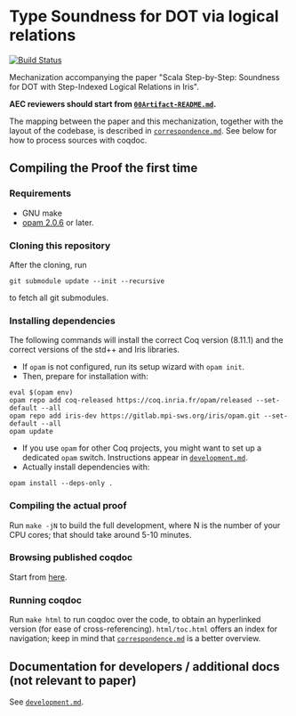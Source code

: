 # Type Soundness for DOT via logical relations

[![Build Status](https://travis-ci.org/Blaisorblade/dot-iris.svg?branch=master)](https://travis-ci.org/Blaisorblade/dot-iris)

Mechanization accompanying the paper "Scala Step-by-Step: Soundness for
DOT with Step-Indexed Logical Relations in Iris".

**AEC reviewers should start from [`00Artifact-README.md`](00Artifact-README.md).**

The mapping between the paper and this mechanization, together with the
layout of the codebase, is described in [`correspondence.md`](correspondence.md).
See below for how to process sources with coqdoc.

## Compiling the Proof the first time

### Requirements

- GNU make
- [opam 2.0.6](https://opam.ocaml.org/doc/Install.html) or later.

### Cloning this repository

After the cloning, run
```
git submodule update --init --recursive
```
to fetch all git submodules.

### Installing dependencies

The following commands will install the correct Coq version (8.11.1) and the
correct versions of the std++ and Iris libraries.

- If `opam` is not configured, run its setup wizard with `opam init`.
- Then, prepare for installation with:
```shell
eval $(opam env)
opam repo add coq-released https://coq.inria.fr/opam/released --set-default --all
opam repo add iris-dev https://gitlab.mpi-sws.org/iris/opam.git --set-default --all
opam update
```
- If you use `opam` for other Coq projects, you might want to set up a dedicated
  `opam` switch. Instructions appear in [`development.md`](./development.md).
- Actually install dependencies with:
```shell
opam install --deps-only .
```

### Compiling the actual proof

Run `make -jN` to build the full development, where N is the number of your
CPU cores; that should take around 5-10 minutes.

### Browsing published coqdoc

Start from [here](https://dot-iris.github.io/coqdoc/).

### Running coqdoc

Run `make html` to run coqdoc over the code, to obtain an hyperlinked version
(for ease of cross-referencing).
`html/toc.html` offers an index for navigation; keep in mind that
[`correspondence.md`](correspondence.md) is a better overview.

## Documentation for developers / additional docs (not relevant to paper)

See [`development.md`](development.md).
